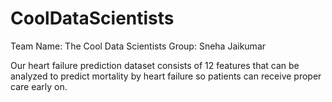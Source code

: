 # CoolDataScientists

Team Name: The Cool Data Scientists
Group: Sneha Jaikumar

Our heart failure prediction dataset consists of 12 features that can be analyzed to predict mortality by heart failure so patients can receive proper care early on.